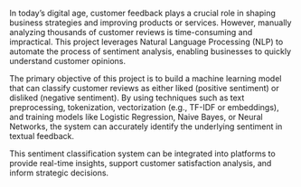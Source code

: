 
In today’s digital age, customer feedback plays a crucial role in shaping business strategies and improving products or services. However, manually analyzing thousands of customer reviews is time-consuming and impractical. This project leverages Natural Language Processing (NLP) to automate the process of sentiment analysis, enabling businesses to quickly understand customer opinions.

The primary objective of this project is to build a machine learning model that can classify customer reviews as either liked (positive sentiment) or disliked (negative sentiment). By using techniques such as text preprocessing, tokenization, vectorization (e.g., TF-IDF or embeddings), and training models like Logistic Regression, Naive Bayes, or Neural Networks, the system can accurately identify the underlying sentiment in textual feedback.

This sentiment classification system can be integrated into platforms to provide real-time insights, support customer satisfaction analysis, and inform strategic decisions.
